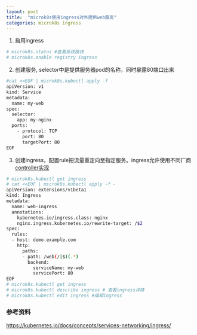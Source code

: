 ```yaml
---
layout: post
title:  "microk8s使用ingress对外提供web服务"
categories: microk8s ingress
---
```


1. 启用ingress

```bash
# microk8s.status #查看系统模块
# microk8s.enable registry ingress
```

2. 创建服务, selector中是提供服务器pod的名称，同时暴露80端口出来

```bash
#cat <<EOF | microk8s.kubectl apply -f -
apiVersion: v1
kind: Service
metadata:
  name: my-web
spec:
  selector:
    app: my-nginx
  ports:
    - protocol: TCP
      port: 80
      targetPort: 80
EOF
```

3. 创建ingress，配置rule把流量重定向至指定服务。ingress允许使用不同厂商[controller实现](https://kubernetes.io/docs/concepts/services-networking/ingress-controllers/)

``` bash
# microk8s.kubectl get ingress
# cat <<EOF | microk8s.kubectl apply -f -
apiVersion: extensions/v1beta1
kind: Ingress
metadata:
  name: web-ingress
  annotations:
    kubernetes.io/ingress.class: nginx
    nginx.ingress.kubernetes.io/rewrite-target: /$2
spec:
  rules:
  - host: demo.example.com
    http:
      paths:
      - path: /web(/|$)(.*)
        backend:
          serviceName: my-web
          servicePort: 80
EOF
# microk8s.kubectl get ingress
# microk8s.kubectl describe ingress # 查看ingress详情
# microk8s.kubectl edit ingress #编辑ingress
```

### 参考资料
https://kubernetes.io/docs/concepts/services-networking/ingress/
